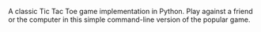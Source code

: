 A classic Tic Tac Toe game implementation in Python. Play against a friend or the computer in this simple command-line version of the popular game.
